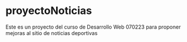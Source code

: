 # proyectoNoticias
Este es un proyecto del curso de Desarrollo Web 070223 para proponer mejoras al sitio de noticias deportivas

